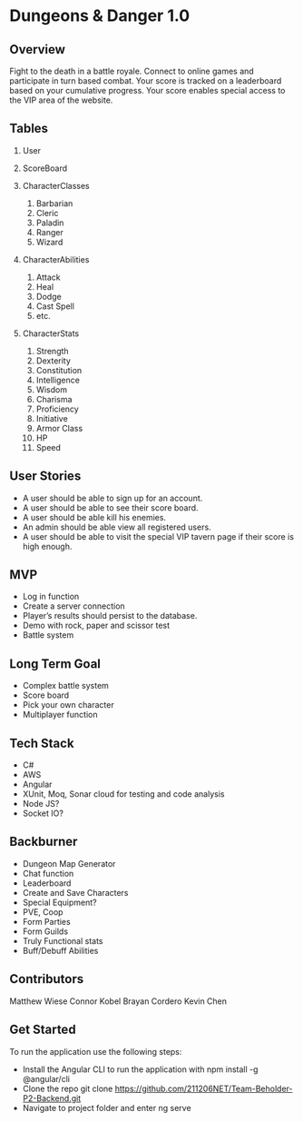 # Dungeons & Danger 1.0

## Overview
Fight to the death in a battle royale. Connect to online games and participate in turn based combat. 
Your score is tracked on a leaderboard based on your cumulative progress. Your score enables special access
to the VIP area of the website.

## Tables
1. User
2. ScoreBoard
3. CharacterClasses
   1. Barbarian
   2. Cleric
   3. Paladin
   4. Ranger
   5. Wizard

4. CharacterAbilities
   1. Attack
   2. Heal
   3. Dodge
   4. Cast Spell
   5. etc.

5. CharacterStats
   1. Strength
   2. Dexterity
   3. Constitution
   4. Intelligence
   5. Wisdom
   6. Charisma
   7. Proficiency
   8. Initiative
   9. Armor Class
   10. HP
   11. Speed

## User Stories
- A user should be able to sign up for an account.
- A user should be able to see their score board.
- A user should be able kill his enemies.
- An admin should be able view all registered users.
- A user should be able to visit the special VIP tavern page if their score is high enough.

## MVP
- Log in function 
- Create a server connection
- Player’s results should persist to the database.
- Demo with rock, paper and scissor test
- Battle system

## Long Term Goal
- Complex battle system
- Score board
- Pick your own character
- Multiplayer function
        
## Tech Stack
- C#
- AWS
- Angular
- XUnit, Moq, Sonar cloud for testing and code analysis
- Node JS?
- Socket IO?

## Backburner
- Dungeon Map Generator
- Chat function
- Leaderboard
- Create and Save Characters
- Special Equipment?
- PVE, Coop
- Form Parties
- Form Guilds
- Truly Functional stats
- Buff/Debuff Abilities

## Contributors
Matthew Wiese
Connor Kobel
Brayan Cordero
Kevin Chen

## Get Started
To run the application use the following steps:

- Install the Angular CLI to run the application with npm install -g @angular/cli
- Clone the repo git clone https://github.com/211206NET/Team-Beholder-P2-Backend.git
- Navigate to project folder and enter ng serve
